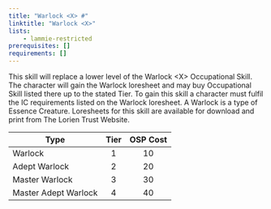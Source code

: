 ```yaml
---
title: "Warlock <X> #"
linktitle: "Warlock <X>"
lists:
    - lammie-restricted
prerequisites: []
requirements: []
---
```

This skill will replace a lower level of the Warlock \<X> Occupational Skill. The character will gain the Warlock loresheet and may buy Occupational Skill listed there up to the stated Tier. To gain this skill a character must fulfil the IC requirements listed on the Warlock loresheet. A Warlock is a type of Essence Creature. Loresheets for this skill are available for download and print from The Lorien Trust Website.

| Type | Tier | OSP Cost |
|------| :--: | :------: |
| Warlock | 1 | 10 |
| Adept Warlock | 2 | 20 |
| Master Warlock | 3 | 30 |
| Master Adept Warlock | 4 | 40 |